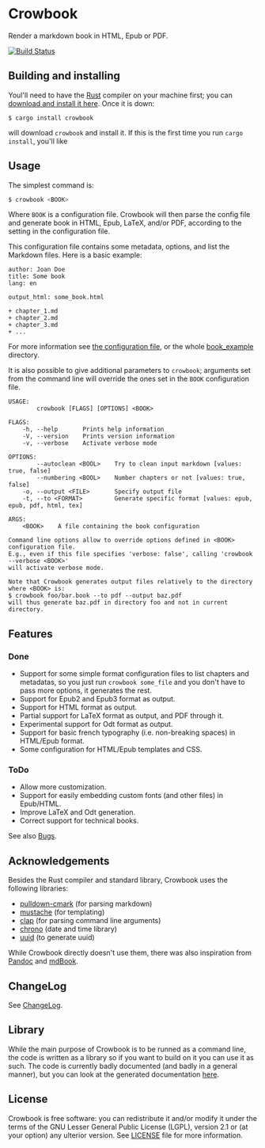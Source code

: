 Crowbook
========

Render a markdown book in HTML, Epub or PDF.

[![Build Status](https://travis-ci.org/lise-henry/crowbook.svg?branch=master)](https://travis-ci.org/lise-henry/crowbook)

Building and installing
-----------------------

Youl'll need to have the [Rust](https://www.rust-lang.org/) compiler
on your machine first; you can
[download and install it here](https://www.rust-lang.org/downloads.html). Once
it is down:

```
$ cargo install crowbook
```

will download `crowbook` and install it. If this is the first time you
run `cargo install`, you'll like

Usage
-----

The simplest command is:

```bash
$ crowbook <BOOK>
```

Where `BOOK` is a configuration file. Crowbook will then parse the
config file and generate book in HTML, Epub, LaTeX, and/or PDF,
according to the setting in the configuration file.

This configuration file contains some metadata, options, and list the
Markdown files. Here is a basic example:

```
author: Joan Doe
title: Some book
lang: en

output_html: some_book.html

+ chapter_1.md
+ chapter_2.md
+ chapter_3.md
+ ...
```

For more information see
[the configuration file](book_example/config.md), or the whole
[book_example](book_example) directory.

It is also possible to give additional parameters to `crowbook`;
arguments set from the command line will override the ones set in the
`BOOK` configuration file.

```
USAGE:
        crowbook [FLAGS] [OPTIONS] <BOOK>

FLAGS:
    -h, --help       Prints help information
    -V, --version    Prints version information
    -v, --verbose    Activate verbose mode

OPTIONS:
        --autoclean <BOOL>    Try to clean input markdown [values: true, false]
        --numbering <BOOL>    Number chapters or not [values: true, false]
    -o, --output <FILE>       Specify output file
    -t, --to <FORMAT>         Generate specific format [values: epub, epub, pdf, html, tex]

ARGS:
    <BOOK>    A file containing the book configuration

Command line options allow to override options defined in <BOOK> configuration file. 
E.g., even if this file specifies 'verbose: false', calling 'crowbook --verbose <BOOK>' 
will activate verbose mode.

Note that Crowbook generates output files relatively to the directory where <BOOK> is:
$ crowbook foo/bar.book --to pdf --output baz.pdf
will thus generate baz.pdf in directory foo and not in current
directory.
```

Features
--------

### Done ###
* Support for some simple format configuration files to
  list chapters and metadatas, so you just run `crowbook
  some_file` and you don't have to pass more options, it generates the
  rest.
* Support for Epub2 and Epub3 format as output.
* Support for HTML format as output.
* Partial support for LaTeX format as output, and PDF through it.
* Experimental support for Odt format as output.
* Support for basic french typography (i.e. non-breaking spaces) in HTML/Epub format.
* Some configuration for HTML/Epub templates and CSS.

### ToDo ###
* Allow more customization.
* Support for easily embedding custom fonts (and other files) in
Epub/HTML.
* Improve LaTeX and Odt generation.
* Correct support for technical books.

See also [Bugs](Bugs.md).


Acknowledgements
----------------

Besides the Rust compiler and standard library, Crowbook uses the
following libraries:

* [pulldown-cmark](https://crates.io/crates/pulldown-cmark) (for
parsing markdown)
* [mustache](https://crates.io/crates/mustache) (for templating)
* [clap](https://github.com/kbknapp/clap-rs) (for parsing command line arguments)
* [chrono](https://crates.io/crates/chrono) (date and time library)
* [uuid](https://crates.io/crates/uuid) (to generate uuid)

While Crowbook directly doesn't use them, there was also inspiration from [Pandoc](http://pandoc.org/) and [mdBook](https://github.com/azerupi/mdBook).

ChangeLog
---------

See [ChangeLog](ChangeLog.md).

Library
-------

While the main purpose of Crowbook is to be runned as a command line,
the code is written as a library so if you want to build on it you can
use it as such. The code is currently badly documented (and badly in a
general manner), but you can look at the generated documentation [here](http://lise-henry.github.io/rust/crowbook/).

License 
-------

Crowbook is free software: you can redistribute it and/or modify it
under the terms of the GNU Lesser General Public License (LGPL),
version 2.1 or (at your option) any ulterior version. See 
[LICENSE](LICENSE.md) file for more information.

